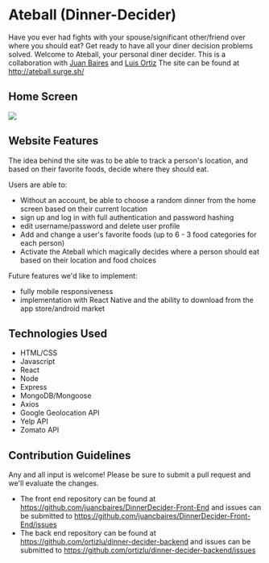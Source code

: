# Ateball (Dinner-Decider)

Have you ever had fights with your spouse/significant other/friend over where you should eat? Get ready to have all your diner decision problems solved. Welcome to Ateball, your personal diner decider. This is a collaboration with [Juan Baires](https://github.com/juancbaires) and [Luis Ortiz](https://github.com/ortizlu) The site can be found at http://ateball.surge.sh/

## Home Screen

![](https://imgur.com/a/JGPBdKp)

## Website Features

The idea behind the site was to be able to track a person's location, and based on their favorite foods, decide where they should eat.

Users are able to:

- Without an account, be able to choose a random dinner from the home screen based on their current location
- sign up and log in with full authentication and password hashing
- edit username/password and delete user profile
- Add and change a user's favorite foods (up to 6 - 3 food categories for each person)
- Activate the Ateball which magically decides where a person should eat based on their location and food choices

Future features we'd like to implement:

- fully mobile responsiveness
- implementation with React Native and the ability to download from the app store/android market

## Technologies Used

- HTML/CSS
- Javascript
- React
- Node
- Express
- MongoDB/Mongoose
- Axios
- Google Geolocation API
- Yelp API
- Zomato API

## Contribution Guidelines

Any and all input is welcome! Please be sure to submit a pull request and we'll evaluate the changes.

- The front end repository can be found at https://github.com/juancbaires/DinnerDecider-Front-End and issues can be submitted to https://github.com/juancbaires/DinnerDecider-Front-End/issues
- The back end repository can be found at https://github.com/ortizlu/dinner-decider-backend and issues can be submitted to https://github.com/ortizlu/dinner-decider-backend/issues
